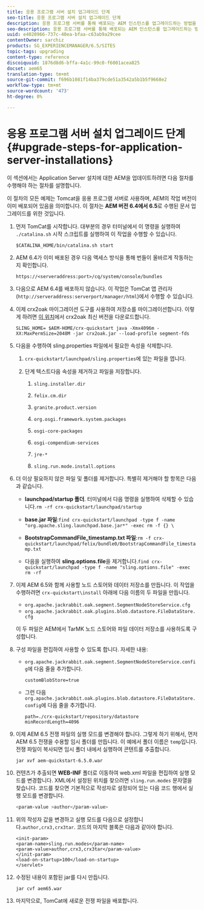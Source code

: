 ```yaml
---
title: 응용 프로그램 서버 설치 업그레이드 단계
seo-title: 응용 프로그램 서버 설치 업그레이드 단계
description: 응용 프로그램 서버를 통해 배포되는 AEM 인스턴스를 업그레이드하는 방법을 알아봅니다.
seo-description: 응용 프로그램 서버를 통해 배포되는 AEM 인스턴스를 업그레이드하는 방법을 알아봅니다.
uuid: e4020966-737c-40ea-bfaa-c63ab9a29cee
contentOwner: sarchiz
products: SG_EXPERIENCEMANAGER/6.5/SITES
topic-tags: upgrading
content-type: reference
discoiquuid: 1876d8d6-bffa-4a1c-99c0-f6001acea825
docset: aem65
translation-type: tm+mt
source-git-commit: f696b1081f14ba379cde51a3542a5b1b5f9668e2
workflow-type: tm+mt
source-wordcount: '473'
ht-degree: 0%

---
```



# 응용 프로그램 서버 설치 업그레이드 단계{#upgrade-steps-for-application-server-installations}

이 섹션에서는 Application Server 설치에 대한 AEM을 업데이트하려면 다음 절차를 수행해야 하는 절차를 설명합니다.

이 절차의 모든 예제는 Tomcat을 응용 프로그램 서버로 사용하며, AEM의 작업 버전이 이미 배포되어 있음을 의미합니다. 이 절차는 **AEM 버전 6.4에서 6.5**&#x200B;로 수행된 문서 업그레이드를 위한 것입니다.

1. 먼저 TomCat를 시작합니다. 대부분의 경우 터미널에서 이 명령을 실행하여 `./catalina.sh` 시작 스크립트를 실행하여 이 작업을 수행할 수 있습니다.

   ```shell
   $CATALINA_HOME/bin/catalina.sh start
   ```

1. AEM 6.4가 이미 배포된 경우 다음 액세스 방식을 통해 번들이 올바르게 작동하는지 확인합니다.

   ```shell
   https://<serveraddress:port>/cq/system/console/bundles
   ```

1. 다음으로 AEM 6.4를 배포하지 않습니다. 이 작업은 TomCat 앱 관리자(`http://serveraddress:serverport/manager/html`)에서 수행할 수 있습니다.

1. 이제 crx2oak 마이그레이션 도구를 사용하여 저장소를 마이그레이션합니다. 이렇게 하려면 [이 위치](https://repo.adobe.com/nexus/content/groups/public/com/adobe/granite/crx2oak)에서 crx2oak 최신 버전을 다운로드합니다.

   ```shell
   SLING_HOME= $AEM-HOME/crx-quickstart java -Xmx4096m -XX:MaxPermSize=2048M -jar crx2oak.jar --load-profile segment-fds
   ```

1. 다음을 수행하여 sling.properties 파일에서 필요한 속성을 삭제합니다.

   1. `crx-quickstart/launchpad/sling.properties`에 있는 파일을 엽니다.
   1. 단계 텍스트다음 속성을 제거하고 파일을 저장합니다.

      1. `sling.installer.dir`

      1. `felix.cm.dir`

      1. `granite.product.version`

      1. `org.osgi.framework.system.packages`

      1. `osgi-core-packages`

      1. `osgi-compendium-services`

      1. `jre-*`

      1. `sling.run.mode.install.options`

1. 더 이상 필요하지 않은 파일 및 폴더를 제거합니다. 특별히 제거해야 할 항목은 다음과 같습니다.

   * **launchpad/startup 폴더**. 터미널에서 다음 명령을 실행하여 삭제할 수 있습니다.`rm -rf crx-quickstart/launchpad/startup`

   * **base.jar 파일**:`find crx-quickstart/launchpad -type f -name "org.apache.sling.launchpad.base.jar*" -exec rm -f {} \`

   * **BootstrapCommandFile_timestamp.txt 파일**:`rm -f crx-quickstart/launchpad/felix/bundle0/BootstrapCommandFile_timestamp.txt`

   * 다음을 실행하여 **sling.options.file**&#x200B;을 제거합니다.`find crx-quickstart/launchpad -type f -name "sling.options.file" -exec rm -rf`

1. 이제 AEM 6.5와 함께 사용할 노드 스토어와 데이터 저장소를 만듭니다. 이 작업을 수행하려면 `crx-quickstart\install` 아래에 다음 이름의 두 파일을 만듭니다.

   * `org.apache.jackrabbit.oak.segment.SegmentNodeStoreService.cfg`
   * `org.apache.jackrabbit.oak.plugins.blob.datastore.FileDataStore.cfg`

   이 두 파일은 AEM에서 TarMK 노드 스토어와 파일 데이터 저장소를 사용하도록 구성합니다.

1. 구성 파일을 편집하여 사용할 수 있도록 합니다. 자세한 내용:

   * `org.apache.jackrabbit.oak.segment.SegmentNodeStoreService.config`에 다음 줄을 추가합니다.

      ```customBlobStore=true```

   * 그런 다음 `org.apache.jackrabbit.oak.plugins.blob.datastore.FileDataStore.config`에 다음 줄을 추가합니다.

      ```
      path=./crx-quickstart/repository/datastore
      minRecordLength=4096
      ```

1. 이제 AEM 6.5 전쟁 파일의 실행 모드를 변경해야 합니다. 그렇게 하기 위해서, 먼저 AEM 6.5 전쟁을 수용할 임시 폴더를 만듭니다. 이 예에서 폴더 이름은 `temp`입니다. 전쟁 파일이 복사되면 임시 폴더 내에서 실행하여 콘텐트를 추출합니다.

   ```
   jar xvf aem-quickstart-6.5.0.war
   ```

1. 컨텐츠가 추출되면 **WEB-INF** 폴더로 이동하여 web.xml 파일을 편집하여 실행 모드를 변경합니다. XML에서 설정된 위치를 찾으려면 `sling.run.modes` 문자열을 찾습니다. 코드를 찾으면 기본적으로 작성자로 설정되어 있는 다음 코드 행에서 실행 모드를 변경합니다.

   ```bash
   <param-value >author</param-value>
   ```

1. 위의 작성자 값을 변경하고 실행 모드를 다음으로 설정합니다.`author,crx3,crx3tar`. 코드의 마지막 블록은 다음과 같아야 합니다.

   ```
   <init-param>
   <param-name>sling.run.modes</param-name>
   <param-value>author,crx3,crx3tar</param-value>
   </init-param>
   <load-on-startup>100</load-on-startup>
   </servlet>
   ```

1. 수정된 내용이 포함된 jar를 다시 만듭니다.

   ```bash
   jar cvf aem65.war
   ```

1. 마지막으로, TomCat에 새로운 전쟁 파일을 배포합니다.
